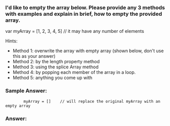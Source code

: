 ### I'd like to empty the array below. Please provide any 3 methods with examples and explain in brief, how to empty the provided array.

var myArray = [1, 2, 3, 4, 5] // it may have any number of elements

Hints:

- Method 1: overwrite the array with empty array (shown below, don't use this as your answer)
- Method 2: by the length property method
- Method 3: using the splice Array method
- Method 4: by popping each member of the array in a loop.
- Method 5: anything you come up with

### Sample Answer:

            myArray = []    // will replace the original myArray with an empty array

### Answer:
